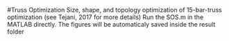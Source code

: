 #Truss Optimization
Size, shape, and topology optimization of 15-bar-truss optimization (see Tejani, 2017 for more details)
Run the SOS.m in the MATLAB directly. 
The figures will be automaticaly saved inside the result folder
